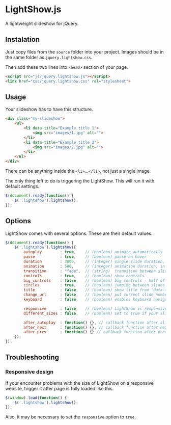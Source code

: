 LightShow.js
============

A lightweight slideshow for jQuery.

## Instalation
Just copy files from the ```source``` folder into your project. Images should be in the same folder as ```jquery.lightshow.css```.

Then add these two lines into ```<head>``` section of your page.
```html
<script src="js/jquery.lightshow.js"></script>
<link href="css/jquery.lightshow.css" rel="stylesheet">
```

## Usage
Your slideshow has to have this structure.
```html
<div class="my-slideshow">
	<ul>
		<li data-title="Example title 1">
			<img src="images/1.jpg" alt="">
		</li>
		<li data-title="Example title 2">
			<img src="images/2.jpg" alt="">
		</li>
	</ul>
</div>
```
There can be anything inside the ```<li>```...```</li>```, not just a single image.

The only thing left to do is triggering the LightShow. This will run it with default settings.
```js
$(document).ready(function() {
	$('.lightshow').lightshow();
});
```

## Options
LightShow comes with several options. These are their default values.
```js
$(document).ready(function() {
	$('.lightshow').lightshow({
		autoplay        : true,    // (boolean) animate automatically 
		pause           : true,    // (boolean) pause on hover 
		duration        : 3000,    // (integer) single slide duration, in milliseconds 
		animation       : 500,     // (integer) animation duration, in milliseconds
		transition      : "fade",  // (string)  transition between slides (fade, slide)
		controls        : true,    // (boolean) show controls 
		big_controls    : false,   // (boolean) big controls - half of an image
		circles         : true,    // (boolean) jumping between slides using little circles below LightShow
		title           : false,   // (boolean) show title from 'data-title' attribute of <li>
		change_url      : false,   // (boolean) put current slide number into url
		keyboard        : false,   // (boolean) enables keyboard navigation - left and right arrow

		responsive      : false,   // (boolean) LightShow is responsive by default, but sometimes big controls aren't as big as they should be - this corrects them
		different_sizes : false,   // (boolean) set to true if your slides have different sizes (fixes transitions between them)

		after_autoplay  : function() {}, // callback function after slide is changed by autoplay
		after_next      : function() {}, // callback function after next button is clicked
		after_prev      : function() {} // callback function after prev button is clicked
	});
});
```

## Troubleshooting
### Responsive design
If your encounter problems with the size of LightShow on a responsive website, trigger it after page is fully loaded like this.
```js
$(window).load(function() {
	$('.lightshow').lightshow();
});
```

Also, it may be necessary to set the ```responsive``` option to ```true```.
